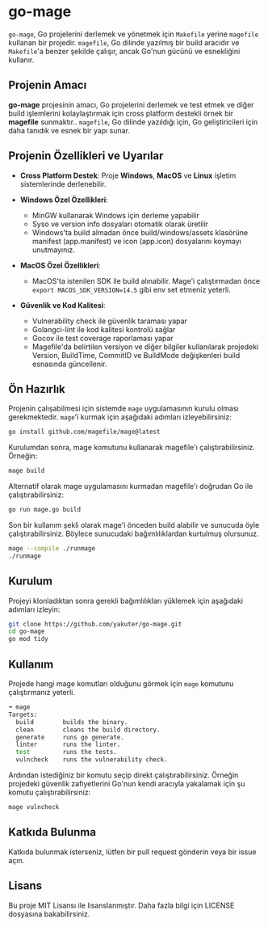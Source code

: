 # go-mage

`go-mage`, Go projelerini derlemek ve yönetmek için `Makefile` yerine `magefile` kullanan bir projedir. `magefile`, Go dilinde yazılmış bir build aracıdır ve `Makefile`'a benzer şekilde çalışır, ancak Go'nun gücünü ve esnekliğini kullanır.

## Projenin Amacı

**go-mage** projesinin amacı, Go projelerini derlemek ve test etmek ve diğer build işlemlerini kolaylaştırmak için cross platform destekli örnek bir **magefile** sunmaktır.. `magefile`, Go dilinde yazıldığı için, Go geliştiricileri için daha tanıdık ve esnek bir yapı sunar.

## Projenin Özellikleri ve Uyarılar

- **Cross Platform Destek**: Proje **Windows**, **MacOS** ve **Linux** işletim sistemlerinde derlenebilir.

- **Windows Özel Özellikleri**: 
  - MinGW kullanarak Windows için derleme yapabilir
  - Syso ve version info dosyaları otomatik olarak üretilir
  - Windows'ta build almadan önce build/windows/assets klasörüne manifest (app.manifest) ve icon (app.icon) dosyalarını koymayı unutmayınız.

- **MacOS Özel Özellikleri**:
  - MacOS'ta istenilen SDK ile build alınabilir. Mage'i çalıştırmadan önce `export MACOS_SDK_VERSION=14.5` gibi env set etmeniz yeterli.

- **Güvenlik ve Kod Kalitesi**:
  - Vulnerability check ile güvenlik taraması yapar
  - Golangci-lint ile kod kalitesi kontrolü sağlar
  - Gocov ile test coverage raporlaması yapar
  - Magefile'da belirtilen versiyon ve diğer bilgiler kullanılarak projedeki Version, BuildTime, CommitID ve BuildMode değişkenleri build esnasında güncellenir.

## Ön Hazırlık

Projenin çalışabilmesi için sistemde `mage` uygulamasının kurulu olması gerekmektedir. `mage`'i kurmak için aşağıdaki adımları izleyebilirsiniz:
```sh
go install github.com/magefile/mage@latest
```

Kurulumdan sonra, mage komutunu kullanarak magefile'ı çalıştırabilirsiniz. Örneğin:
```sh
mage build
```

Alternatif olarak mage uygulamasını kurmadan magefile'ı doğrudan Go ile çalıştırabilirsiniz:
```sh
go run mage.go build
```

Son bir kullanım şekli olarak mage'i önceden build alabilir ve sunucuda öyle çalıştırabilirsiniz. Böylece sunucudaki bağımlılıklardan kurtulmuş olursunuz.
```sh
mage --compile ./runmage
./runmage
```

## Kurulum

Projeyi klonladıktan sonra gerekli bağımlılıkları yüklemek için aşağıdaki adımları izleyin:

```sh
git clone https://github.com/yakuter/go-mage.git
cd go-mage
go mod tidy
```

## Kullanım
Projede hangi mage komutları olduğunu görmek için `mage` komutunu çalıştırmanız yeterli.
```sh
➜ mage
Targets:
  build        builds the binary.
  clean        cleans the build directory.
  generate     runs go generate.
  linter       runs the linter.
  test         runs the tests.
  vulncheck    runs the vulnerability check.
```

Ardından istediğiniz bir komutu seçip direkt çalıştırabilirsiniz. Örneğin projedeki güvenlik zafiyetlerini Go'nun kendi aracıyla yakalamak için şu komutu çalıştırabilirsiniz:
```sh
mage vulncheck
```

## Katkıda Bulunma
Katkıda bulunmak isterseniz, lütfen bir pull request gönderin veya bir issue açın.

## Lisans
Bu proje MIT Lisansı ile lisanslanmıştır. Daha fazla bilgi için LICENSE dosyasına bakabilirsiniz.